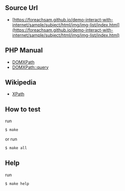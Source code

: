 

## Source Url

* [https://foreachsam.github.io/demo-interact-with-internet/sample/subject/html/img/img-list/index.html](https://foreachsam.github.io/demo-interact-with-internet/sample/subject/html/img/img-list/index.html)


## PHP Manual

* [DOMXPath](http://php.net/manual/en/class.domxpath.php)
* [DOMXPath::query](http://php.net/manual/en/domxpath.query.php)


## Wikipedia

* [XPath](https://en.wikipedia.org/wiki/XPath)


## How to test

run

``` sh
$ make
```

or run

``` sh
$ make all
```

## Help

run

``` sh
$ make help
```
